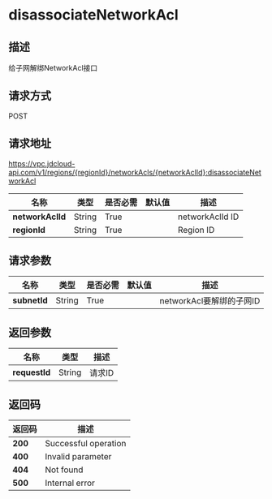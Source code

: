 # disassociateNetworkAcl


## 描述
给子网解绑NetworkAcl接口

## 请求方式
POST

## 请求地址
https://vpc.jdcloud-api.com/v1/regions/{regionId}/networkAcls/{networkAclId}:disassociateNetworkAcl

|名称|类型|是否必需|默认值|描述|
|---|---|---|---|---|
|**networkAclId**|String|True||networkAclId ID|
|**regionId**|String|True||Region ID|

## 请求参数
|名称|类型|是否必需|默认值|描述|
|---|---|---|---|---|
|**subnetId**|String|True||networkAcl要解绑的子网ID|


## 返回参数
|名称|类型|描述|
|---|---|---|
|**requestId**|String|请求ID|



## 返回码
|返回码|描述|
|---|---|
|**200**|Successful operation|
|**400**|Invalid parameter|
|**404**|Not found|
|**500**|Internal error|
